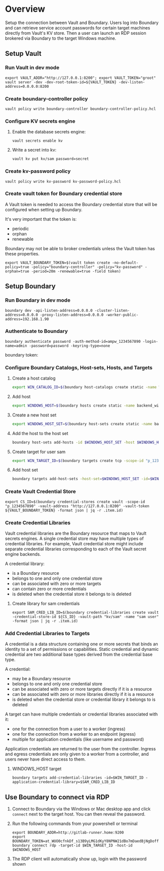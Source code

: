 # Overview

Setup the connection between Vault and Boundary. Users log into Boundary and can retrieve service account passwords for certain target machines directly from Vault's KV store. Then a user can launch an RDP session brokered via Boundary to the target Windows machine.

## Setup Vault

### Run Vault in dev mode

```shell
export VAULT_ADDR="http://127.0.0.1:8200"; export VAULT_TOKEN="groot"
vault server -dev -dev-root-token-id=${VAULT_TOKEN} -dev-listen-address=0.0.0.0:8200
```

### Create boundary-controller policy

```shell
vault policy write boundary-controller boundary-controller-policy.hcl
```

### Configure KV secrets engine

1. Enable the database secrets engine:

    ```shell
    vault secrets enable kv
    ```

2. Write a secret into kv:

    ```shell
    vault kv put kv/sam password=secret
    ```


### Create kv-password policy

```shell
vault policy write kv-password kv-password-policy.hcl
```

### Create vault token for Boundary credential store
A Vault token is needed to access the Boundary credential store that will be configured when setting up Boundary.

It's very important that the token is:

- periodic
- orphan
- renewable

Boundary may not be able to broker credentials unless the Vault token has these properties.

```shell
export VAULT_BOUNDARY_TOKEN=$(vault token create -no-default-policy=true -policy="boundary-controller" -policy="kv-password" -orphan=true -period=20m -renewable=true -field token)
```
<!-- export $VAULT_BOUNDARY_TOKEN=s.C8B3Rv5WspggAZxfuEmA9EZD -->

## Setup Boundary

### Run Boundary in dev mode

```shell
boundary dev -api-listen-address=0.0.0.0 -cluster-listen-address=0.0.0.0 -proxy-listen-address=0.0.0.0 -worker-public-address=192.168.1.90
```

### Authenticate to Boundary

```shell
boundary authenticate password -auth-method-id=ampw_1234567890 -login-name=admin -password=password -keyring-type=none
```
boundary token: 

<!-- export BOUNDARY_TOKEN=at_WUO0cfnkDf_s13B9yLMG1dKyY8NPNW21dBo7mDaedBjNgDoffFMWkSjTzNq9tfxGvjVAWavhtdR8GdH6CCFvHtsS4UKs1pajMju6cYGPndiMvbjTWfBg1LXESFWVE -->

### Configure Boundary Catalogs, Host-sets, Hosts, and Targets

1. Create a host catalog

    ```sh
    export WIN_CATALOG_ID=$(boundary host-catalogs create static -name Windows_Catalog -description "Catalog for Windows Servers" -scope-id "p_1234567890" -format json | jq -r .item.id)
    ```

2. Add host

    ```sh
    export WINDOWS_HOST=$(boundary hosts create static -name backend_windows_server -description "Windows Server 192.168.1.7" -address="192.168.1.7" -host-catalog-id $WIN_CATALOG_ID -format json | jq -r .item.id)
    ```

3. Create a new host set

    ```sh
    export WINDOWS_HOST_SET=$(boundary host-sets create static -name backend_windows_servers -description "Host set for backend Windows servers" -host-catalog-id $WIN_CATALOG_ID -format json | jq -r .item.id)
    ```

4. Add the host to the host set

    ```sh
    boundary host-sets add-hosts -id $WINDOWS_HOST_SET -host $WINDOWS_HOST
    ```

5. Create target for user sam

    ```sh
    export WIN_TARGET_ID=$(boundary targets create tcp -scope-id "p_1234567890" -default-port=3389 -session-connection-limit=2 -name "Backend RDP" -description "Backend RDP target" -format json | jq -r .item.id)
    ```

6. Add host set

    ```sh
    boundary targets add-host-sets -host-set=$WINDOWS_HOST_SET -id=$WIN_TARGET_ID
    ```

### Create Vault Credential Store

```shell
export CS_ID=$(boundary credential-stores create vault -scope-id "p_1234567890" -vault-address "http://127.0.0.1:8200" -vault-token ${VAULT_BOUNDARY_TOKEN} -format json | jq -r .item.id)
```

### Create Credential Libraries
Vault credential libraries are the Boundary resource that maps to Vault secrets engines. A single credential store may have multiple types of credential libraries. For example, Vault credential store might include separate credential libraries corresponding to each of the Vault secret engine backends.

A credential library:

- is a Boundary resource
- belongs to one and only one credential store
- can be associated with zero or more targets
- can contain zero or more credentials
- is deleted when the credential store it belongs to is deleted


1. Create library for sam credentials

    ```shell
    export SAM_CRED_LIB_ID=$(boundary credential-libraries create vault -credential-store-id ${CS_ID} -vault-path "kv/sam" -name "sam user" -format json | jq -r .item.id)
    ```

### Add Credential Libraries to Targets

A credential is a data structure containing one or more secrets that binds an identity to a set of permissions or capabilities. Static credential and dynamic credential are two additional base types derived from the credential base type.

A credential:

- may be a Boundary resource
- belongs to one and only one credential store
- can be associated with zero or more targets directly if it is a resource
- can be associated with zero or more libraries directly if it is a resource
- is deleted when the credential store or credential library it belongs to is deleted

A target can have multiple credentials or credential libraries associated with it:

- one for the connection from a user to a worker (ingress)
- one for the connection from a worker to an endpoint (egress)
- multiple for application credentials (like username and password)

Application credentials are returned to the user from the controller. Ingress and egress credentials are only given to a worker from a controller, and users never have direct access to them.

1. WINDOWS_HOST target

    ```shell
    boundary targets add-credential-libraries -id=$WIN_TARGET_ID -application-credential-library=$SAM_CRED_LIB_ID
    ```

## Use Boundary to connect via RDP

1. Connect to Boundary via the Windows or Mac desktop app and click `connect` next to the target host. You can then reveal the password.

2. Run the following commands from your powershell or terminal

    ```shell
    export BOUNDARY_ADDR=http://gitlab-runner.home:9200
    export BOUNDARY_TOKEN=at_WUO0cfnkDf_s13B9yLMG1dKyY8NPNW21dBo7mDaedBjNgDoffFMWkSjTzNq9tfxGvjVAWavhtdR8GdH6CCFvHtsS4UKs1pajMju6cYGPndiMvbjTWfBg1LXESFWVE
    boundary connect rdp -target-id $WIN_TARGET_ID -host-id $WINDOWS_HOST
    ```

3. The RDP client will automatically show up, login with the password shown